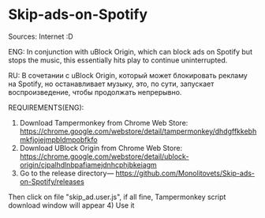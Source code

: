# Skip-ads-on-Spotify
Sources: Internet :D

ENG: In conjunction with uBlock Origin, which can block ads on Spotify but stops the music, this essentially hits play to continue uninterrupted.

RU: В сочетании с uBlock Origin, который может блокировать рекламу на Spotify, но останавливает музыку, это, по сути, запускает воспроизведение, чтобы продолжать непрерывно.

REQUIREMENTS(ENG):
1) Download Tampermonkey from Chrome Web Store: 
https://chrome.google.com/webstore/detail/tampermonkey/dhdgffkkebhmkfjojejmpbldmpobfkfo
2) Download UBlock Origin from Chrome Web Store: 
https://chrome.google.com/webstore/detail/ublock-origin/cjpalhdlnbpafiamejdnhcphjbkeiagm
3) Go to the release directory— https://github.com/Monolitovets/Skip-ads-on-Spotify/releases

Then click on file "skip_ad.user.js", if all fine, Tampermonkey script download window will appear
4) Use it
